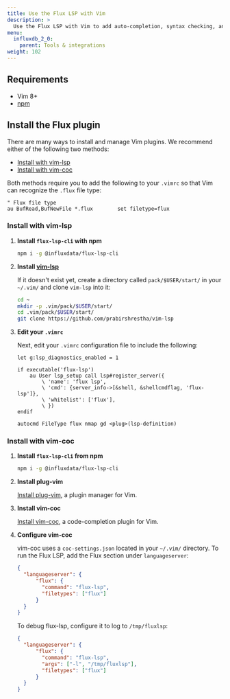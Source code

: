 ```yaml
---
title: Use the Flux LSP with Vim
description: >
  Use the Flux LSP with Vim to add auto-completion, syntax checking, and other language-specific features to your editor.
menu:
  influxdb_2_0:
    parent: Tools & integrations
weight: 102
---
```


## Requirements

- Vim 8+
- [npm](https://www.npmjs.com/get-npm)

## Install the Flux plugin

There are many ways to install and manage Vim plugins.
We recommend either of the following two methods:

- [Install with vim-lsp](#install-with-vim-lsp)
- [Install with vim-coc](#install-with-vim-coc)

Both methods require you to add the following to your `.vimrc` so that Vim can recognize the `.flux` file type:

```
" Flux file type
au BufRead,BufNewFile *.flux		set filetype=flux
```

### Install with vim-lsp

1. **Install `flux-lsp-cli` with npm**

    ```sh
    npm i -g @influxdata/flux-lsp-cli
    ```

2. **Install [vim-lsp](https://github.com/prabirshrestha/vim-lsp)**

    If it doesn't exist yet, create a directory called `pack/$USER/start/` in your `~/.vim/` and clone `vim-lsp` into it:

    ```sh
    cd ~
    mkdir -p .vim/pack/$USER/start/
    cd .vim/pack/$USER/start/
    git clone https://github.com/prabirshrestha/vim-lsp
    ```

3. **Edit your `.vimrc`**

    Next, edit your `.vimrc` configuration file to include the following:

    ```
    let g:lsp_diagnostics_enabled = 1

    if executable('flux-lsp')
        au User lsp_setup call lsp#register_server({
            \ 'name': 'flux lsp',
            \ 'cmd': {server_info->[&shell, &shellcmdflag, 'flux-lsp']},
            \ 'whitelist': ['flux'],
            \ })
    endif

    autocmd FileType flux nmap gd <plug>(lsp-definition)
    ```

### Install with vim-coc

1. **Install `flux-lsp-cli` from npm**

    ```sh
    npm i -g @influxdata/flux-lsp-cli
    ```
2. **Install plug-vim**

    [Install plug-vim](https://github.com/junegunn/vim-plug#installation), a plugin manager for Vim.

3. **Install vim-coc**

    [Install vim-coc](https://github.com/neoclide/coc.nvim#quick-start), a code-completion plugin for Vim.

4. **Configure vim-coc**

    vim-coc uses a `coc-settings.json` located in your `~/.vim/` directory.
    To run the Flux LSP, add the Flux section under `languageserver`:

    ```json
    {
      "languageserver": {
          "flux": {
            "command": "flux-lsp",
            "filetypes": ["flux"]
          }
      }
    }
    ```

    To debug flux-lsp, configure it to log to `/tmp/fluxlsp`:

    ```json
    {
      "languageserver": {
          "flux": {
            "command": "flux-lsp",
            "args": ["-l", "/tmp/fluxlsp"],
            "filetypes": ["flux"]
          }
      }
    }
    ```
